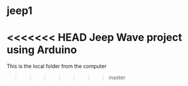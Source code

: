 # jeep1
<<<<<<< HEAD
Jeep Wave project using Arduino
=======
This is the local folder from the computer
>>>>>>> master

